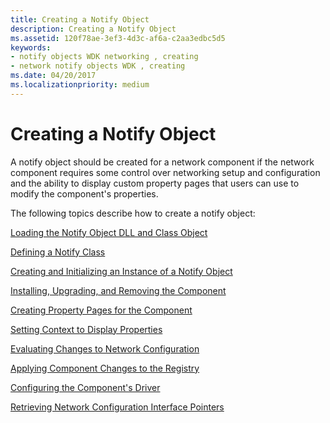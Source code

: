 ```yaml
---
title: Creating a Notify Object
description: Creating a Notify Object
ms.assetid: 120f78ae-3ef3-4d3c-af6a-c2aa3edbc5d5
keywords:
- notify objects WDK networking , creating
- network notify objects WDK , creating
ms.date: 04/20/2017
ms.localizationpriority: medium
---
```


# Creating a Notify Object





A notify object should be created for a network component if the network component requires some control over networking setup and configuration and the ability to display custom property pages that users can use to modify the component's properties.

The following topics describe how to create a notify object:

[Loading the Notify Object DLL and Class Object](loading-the-notify-object-dll-and-class-object.md)

[Defining a Notify Class](defining-a-notify-class.md)

[Creating and Initializing an Instance of a Notify Object](creating-and-initializing-an-instance-of-a-notify-object.md)

[Installing, Upgrading, and Removing the Component](installing--upgrading--and-removing-the-component.md)

[Creating Property Pages for the Component](creating-property-pages-for-the-component.md)

[Setting Context to Display Properties](setting-context-to-display-properties.md)

[Evaluating Changes to Network Configuration](evaluating-changes-to-network-configuration.md)

[Applying Component Changes to the Registry](applying-component-changes-to-the-registry.md)

[Configuring the Component's Driver](configuring-the-component-s-driver.md)

[Retrieving Network Configuration Interface Pointers](retrieving-network-configuration-interface-pointers.md)

 

 





